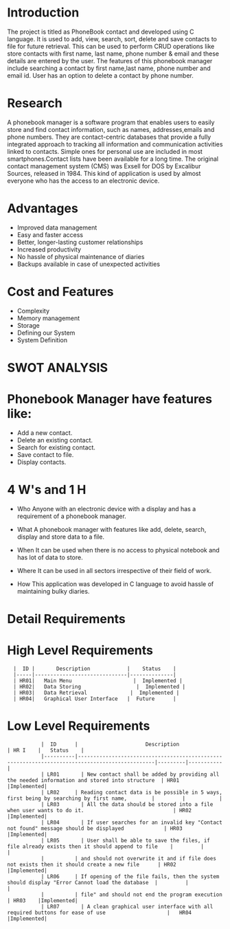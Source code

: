 # Introduction
 The project is titled as PhoneBook contact and developed using C language. It is used to add, view, search, sort, delete and save contacts to file for future      retrieval. This can be used to perform CRUD operations like store contacts with first name, last name, phone number & email and these details are entered by the user.   The features of this phonebook manager include searching a contact by first name,last name, phone number and email id. User has an option to delete a contact by phone   number.
# Research
A phonebook manager is a software program that enables users to easily store and find contact information, such as names, addresses,emails and phone numbers. They are contact-centric databases that provide a fully integrated approach to tracking all information and communication activities linked to contacts. Simple ones for personal use are included in most smartphones.Contact lists have been available for a long time. The original contact management system (CMS) was Exsell for DOS by Excalibur Sources, released in 1984. This kind of application is used by almost everyone who has the access to an electronic device.

# Advantages
* Improved data management
* Easy and faster access
* Better, longer-lasting customer relationships
* Increased productivity
* No hassle of physical maintenance of diaries
* Backups available in case of unexpected activities

# Cost and Features
* Complexity
* Memory management
* Storage
* Defining our System
* System Definition

# SWOT ANALYSIS
# Phonebook Manager have features like:

* Add a new contact.
* Delete an existing contact.
* Search for existing contact.
* Save contact to file.
* Display contacts.

# 4 W's and 1 H
* Who
 Anyone with an electronic device with a display and has a requirement of a phonebook manager.

* What
 A phonebook manager with features like add, delete, search, display and store data to a file.

* When
 It can be used when there is no access to physical notebook and has lot of data to store.

* Where
 It can be used in all sectors irrespective of their field of work.

* How
 This application was developed in C language to avoid hassle of maintaining bulky diaries.

# Detail Requirements

# High Level Requirements

                         
      |  ID |       Description            |    Status    | 
      |-----|------------------------------|--------------|        
      | HR01|   Main Menu	                 |  Implemented |
      | HR02|   Data Storing	              |  Implemented |
      | HR03|   Data Retrieval	            |  Implemented |
      | HR04|   Graphical User Interface   |  Future      |

    
     
# Low Level Requirements

               |  ID      |	                     Description                                                              |	HR I    |	Status    | 
               |----------|-----------------------------------------------------------------------------------------------|---------|-----------|
               | LR01	    | New contact shall be added by providing all the needed information and stored into structure  | HR01	   |Implemented|
               | LR02     |	Reading contact data is be possible in 5 ways, first being by searching by first name,        |         |           |
               | LR03	    | All the data should be stored into a file when user wants to do it.	                          | HR02    |Implemented|
               | LR04	    | If user searches for an invalid key "Contact not found" message should be displayed	          | HR03	   |Implemented|
               | LR05	    | User shall be able to save the files, if file already exists then it should append to file    |         |           |
               |          | and should not overwrite it and if file does not exists then it should create a new file      | HR02	   |Implemented|
               | LR06     |	If opening of the file fails, then the system should display "Error Cannot load the database  |         |           | 
               |          | file" and should not end the program execution	                                               | HR03    |Implemented|                    
               | LR07	    | A clean graphical user interface with all required buttons for ease of use                    |	HR04    |Implemented| 
     
  
